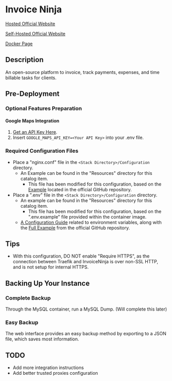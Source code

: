 # Invoice Ninja

[Hosted Official Website](https://www.invoiceninja.com/)

[Self-Hosted Official Website](https://www.invoiceninja.org/)

[Docker Page](https://hub.docker.com/r/invoiceninja/invoiceninja/)

## Description

An open-source platform to invoice, track payments, expenses, and time billable tasks for clients.

## Pre-Deployment

### Optional Features Preparation

#### Google Maps Integration

1. [Get an API Key Here](https://developers.google.com/maps/documentation/javascript/get-api-key).
2. Insert `GOOGLE_MAPS_API_KEY=<Your API Key>` into your .env file.

### Required Configuration Files

* Place a "nginx.conf" file in the `<Stack Directory>/Configuration` directory.
  * An Example can be found in the "Resources" directory for this catalog item.
    * This file has been modified for this configuration, based on the [Example](https://github.com/invoiceninja/dockerfiles/blob/master/docker-compose/nginx.conf) located in the official GitHub repository.
* Place a ".env" file in the `<Stack Directory>/Configuration` directory.
  * An example can be found in the "Resources" directory for this catalog item.
    * This file has been modified for this configuration, based on the ".env.example" file provided within the container image.
  * [A Configuration Guide](https://invoice-ninja.readthedocs.io/en/latest/configure.html) related to environment variables, along with the [Full Example](https://github.com/invoiceninja/invoiceninja/blob/master/.env.example) from the official GitHub repository.

## Tips

* With this configuration, DO NOT enable "Require HTTPS", as the connection between Traefik and InvoiceNinja is over non-SSL HTTP, and is not setup for internal HTTPS.

## Backing Up Your Instance

### Complete Backup

Through the MySQL container, run a MySQL Dump.
(Will complete this later)

### Easy Backup

The web interface provides an easy backup method by exporting to a JSON file, which saves most information.

## TODO

* Add more integration instructions
* Add better trusted proxies configuration